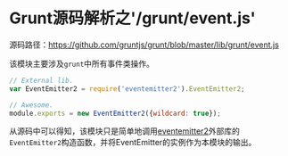 # Grunt源码解析之'/grunt/event.js'

源码路径：https://github.com/gruntjs/grunt/blob/master/lib/grunt/event.js

该模块主要涉及`grunt`中所有事件类操作。

```javascript
// External lib.
var EventEmitter2 = require('eventemitter2').EventEmitter2;

// Awesome.
module.exports = new EventEmitter2({wildcard: true});
```
从源码中可以得知，该模块只是简单地调用[eventemitter2][]外部库的`EventEmitter2`构造函数，并将EventEmitter的实例作为本模块的输出。


[eventemitter2]: https://github.com/asyncly/EventEmitter2 "EventEmitter2"


